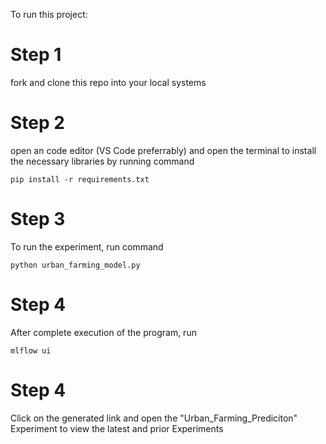To run this project:

# Step 1

fork and clone this repo into your local systems

# Step 2

open an code editor (VS Code preferrably) and open the terminal to install the necessary libraries by running command
```
pip install -r requirements.txt
```

# Step 3

To run the experiment, run command
```
python urban_farming_model.py
```

# Step 4

After complete execution of the program, run 
```
mlflow ui
```

# Step 4

Click on the generated link and open the "Urban_Farming_Prediciton" Experiment to view the latest and prior Experiments

